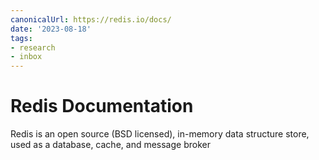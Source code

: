 ```yaml
---
canonicalUrl: https://redis.io/docs/
date: '2023-08-18'
tags:
- research
- inbox
---
```


# Redis Documentation

Redis is an open source (BSD licensed), in-memory data structure store, used as a database, cache, and message broker
